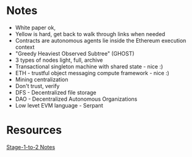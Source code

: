 # Notes

- White paper ok,
- Yellow is hard, get back to walk through links when needed
- Contracts are autonomous agents lie inside the Ethereum execution context
- "Greedy Heaviest Observed Subtree" (GHOST)
- 3 types of nodes light, full, archive
- Transactional singleton machine with shared state - nice :)
- ETH - trustful object messaging compute framework - nice :)
- Mining centralization
- Don't trust, verify
- DFS - Decentralized file storage
- DAO - Decentralized Autonomous Organizations
- Low levet EVM language - Serpant

# Resources

[Stage-1-to-2 Notes](./resources/Stage-0.md)
